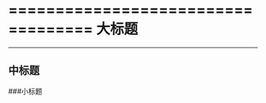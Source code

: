 ===================================
大标题
===================================

----------------------------------- 
中标题
----------------------------------- 

###小标题